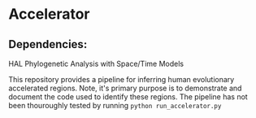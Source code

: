 # Accelerator

## Dependencies:
HAL
Phylogenetic Analysis with Space/Time Models

This repository provides a pipeline for inferring human evolutionary accelerated regions. Note, it's primary purpose is to demonstrate and document the code used to identify these regions. The pipeline has not been thouroughly tested by running `python run_accelerator.py` 
